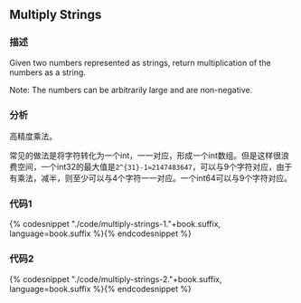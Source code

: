 ## Multiply Strings


### 描述

Given two numbers represented as strings, return multiplication of the numbers as a string.

Note: The numbers can be arbitrarily large and are non-negative.


### 分析

高精度乘法。

常见的做法是将字符转化为一个int，一一对应，形成一个int数组。但是这样很浪费空间，一个int32的最大值是`2^{31}-1=2147483647`，可以与9个字符对应，由于有乘法，减半，则至少可以与4个字符一一对应。一个int64可以与9个字符对应。


### 代码1

{% codesnippet "./code/multiply-strings-1."+book.suffix, language=book.suffix %}{% endcodesnippet %}


### 代码2

{% codesnippet "./code/multiply-strings-2."+book.suffix, language=book.suffix %}{% endcodesnippet %}
